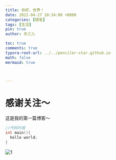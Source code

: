 ```yaml
---
title: 你好，世界！
date: 2022-04-27 10:34:00 +0800
categories: [随笔]
tags: [生活]
pin: true
author: 东三儿

toc: true
comments: true
typora-root-url: ../../penciler-star.github.io
math: false
mermaid: true



---
```


# 感谢关注～ 


这是我的第一篇博客～
```c++
//代码片段
int main(){
  hello world;
}
```

![1](/../penciler-star.github.io/assets/blog_res/2021-03-30-hello-world.assets/1-16507710709161.jpg)
